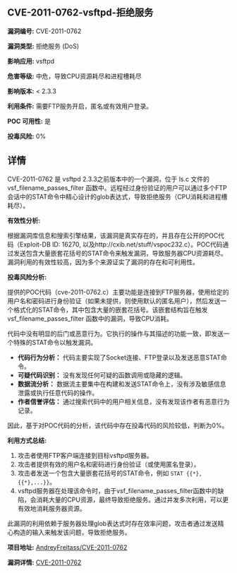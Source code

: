 ## CVE-2011-0762-vsftpd-拒绝服务

**漏洞编号:** CVE-2011-0762

**漏洞类型:** 拒绝服务 (DoS)

**影响应用:** vsftpd

**危害等级:** 中危，导致CPU资源耗尽和进程槽耗尽

**影响版本:** < 2.3.3

**利用条件:** 需要FTP服务开启，匿名或有效用户登录。

**POC 可用性:** 是

**投毒风险:** 0%

## 详情

CVE-2011-0762 是 vsftpd 2.3.3之前版本中的一个漏洞，位于 ls.c 文件的 vsf_filename_passes_filter 函数中。远程经过身份验证的用户可以通过多个FTP会话中的STAT命令中精心设计的glob表达式，导致拒绝服务（CPU消耗和进程槽耗尽）。

**有效性分析:**

根据漏洞库信息和搜索引擎结果，该漏洞是真实存在的，并且存在公开的POC代码（Exploit-DB ID: 16270, 以及http://cxib.net/stuff/vspoc232.c）。POC代码通过发送包含大量嵌套花括号的STAT命令来触发漏洞，导致服务器CPU资源耗尽。漏洞利用的有效性较高，因为多个来源证实了漏洞的存在和可利用性。

**投毒风险分析:**

提供的POC代码（cve-2011-0762.c）主要功能是连接到FTP服务器，使用给定的用户名和密码进行身份验证（如果未提供，则使用默认的匿名用户），然后发送一个格式化的STAT命令，其中包含大量的嵌套花括号。该嵌套结构旨在触发 vsf_filename_passes_filter 函数中的漏洞，导致CPU消耗。

代码中没有明显的后门或恶意行为。它执行的操作与其描述的功能一致，即发送一个特殊的STAT命令以触发漏洞。

*   **代码行为分析：** 代码主要实现了Socket连接、FTP登录以及发送恶意STAT命令。
*   **可疑代码识别：** 没有发现任何可疑的函数调用或隐藏的逻辑。
*   **数据流分析：**  数据流主要集中在构建和发送STAT命令上，没有涉及敏感信息泄露或执行任意代码的操作。
*   **作者信誉评估：** 通过搜索代码中的用户相关信息，没有发现该作者有恶意行为记录。

因此，基于对POC代码的分析，该代码中存在投毒代码的风险较低，判断为0%。

**利用方式总结:**

1.  攻击者使用FTP客户端连接到目标vsftpd服务器。
2.  攻击者提供有效的用户名和密码进行身份验证（或使用匿名登录）。
3.  攻击者发送一个包含大量嵌套花括号的STAT命令，例如 `STAT {{*},{{*},...}}`。
4.  vsftpd服务器在处理该命令时，由于vsf_filename_passes_filter函数中的缺陷，会消耗大量的CPU资源，最终导致拒绝服务。通过并发多次利用，可以更有效地消耗服务器资源。

此漏洞的利用依赖于服务器处理glob表达式时存在效率问题，攻击者通过发送精心构造的输入来触发该问题，导致拒绝服务。

**项目地址:** [AndreyFreitass/CVE-2011-0762](https://github.com/AndreyFreitass/CVE-2011-0762)

**漏洞详情:** [CVE-2011-0762](https://nvd.nist.gov/vuln/detail/CVE-2011-0762)